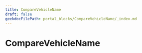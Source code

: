 ```yaml
---
title: CompareVehicleName
draft: false
geekdocFilePath: portal_blocks/CompareVehicleName/_index.md
---
```

# CompareVehicleName